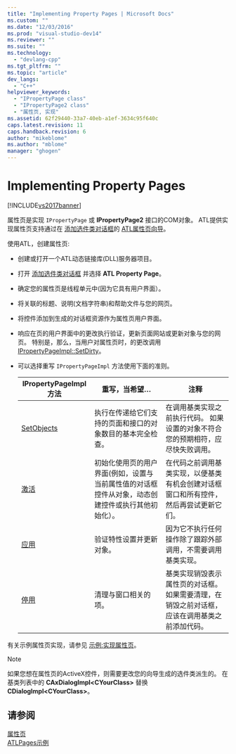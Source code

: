 ```yaml
---
title: "Implementing Property Pages | Microsoft Docs"
ms.custom: ""
ms.date: "12/03/2016"
ms.prod: "visual-studio-dev14"
ms.reviewer: ""
ms.suite: ""
ms.technology: 
  - "devlang-cpp"
ms.tgt_pltfrm: ""
ms.topic: "article"
dev_langs: 
  - "C++"
helpviewer_keywords: 
  - "IPropertyPage class"
  - "IPropertyPage2 class"
  - "属性页, 实现"
ms.assetid: 62f29440-33a7-40eb-a1ef-3634c95f640c
caps.latest.revision: 11
caps.handback.revision: 6
author: "mikeblome"
ms.author: "mblome"
manager: "ghogen"
---
```

# Implementing Property Pages
[!INCLUDE[vs2017banner](../assembler/inline/includes/vs2017banner.md)]

属性页是实现 `IPropertyPage` 或 **IPropertyPage2** 接口的COM对象。  ATL提供实现属性页支持通过在 [添加选件类对话框](../ide/add-class-dialog-box.md)的 [ATL属性页向导](../atl/reference/atl-property-page-wizard.md)。  
  
 使用ATL，创建属性页:  
  
-   创建或打开一个ATL动态链接库\(DLL\)服务器项目。  
  
-   打开 [添加选件类对话框](../ide/add-class-dialog-box.md) 并选择 **ATL Property Page**。  
  
-   确定您的属性页是线程单元中\(因为它具有用户界面）。  
  
-   将关联的标题、说明\(文档字符串\)和帮助文件与您的网页。  
  
-   将控件添加到生成的对话框资源作为属性页用户界面。  
  
-   响应在页的用户界面中的更改执行验证，更新页面网站或更新对象与您的网页。  特别是，那么，当用户对属性页时，的更改调用 [IPropertyPageImpl::SetDirty](../Topic/IPropertyPageImpl::SetDirty.md)。  
  
-   可以选择重写 `IPropertyPageImpl` 方法使用下面的准则。  
  
    |IPropertyPageImpl方法|重写，当希望…|注释|  
    |-------------------------|-------------|--------|  
    |[SetObjects](../Topic/IPropertyPageImpl::SetObjects.md)|执行在传递给它们支持的页面和接口的对象数目的基本完全检查。|在调用基类实现之前执行代码。  如果设置的对象不符合您的预期相符，应尽快失败调用。|  
    |[激活](../Topic/IPropertyPageImpl::Activate.md)|初始化使用页的用户界面\(例如，设置与当前属性值的对话框控件从对象，动态创建控件或执行其他初始化）。|在代码之前调用基类实现，以便基类有机会创建对话框窗口和所有控件，然后再尝试更新它们。|  
    |[应用](../Topic/IPropertyPageImpl::Apply.md)|验证特性设置并更新对象。|因为它不执行任何操作除了跟踪外部调用，不需要调用基类实现。|  
    |[停用](../Topic/IPropertyPageImpl::Deactivate.md)|清理与窗口相关的项。|基类实现销毁表示属性页的对话框。  如果需要清理，在销毁之前对话框，应该在调用基类之前添加代码。|  
  
 有关示例属性页实现，请参见 [示例:实现属性页](../atl/example-implementing-a-property-page.md)。  
  
> [!NOTE]
>  如果您想在属性页的ActiveX控件，则需要更改您的向导生成的选件类派生的。  在基类列表中的 **CAxDialogImpl\<CYourClass\>** 替换 **CDialogImpl\<CYourClass\>**。  
  
## 请参阅  
 [属性页](../atl/atl-com-property-pages.md)   
 [ATLPages示例](../top/visual-cpp-samples.md)